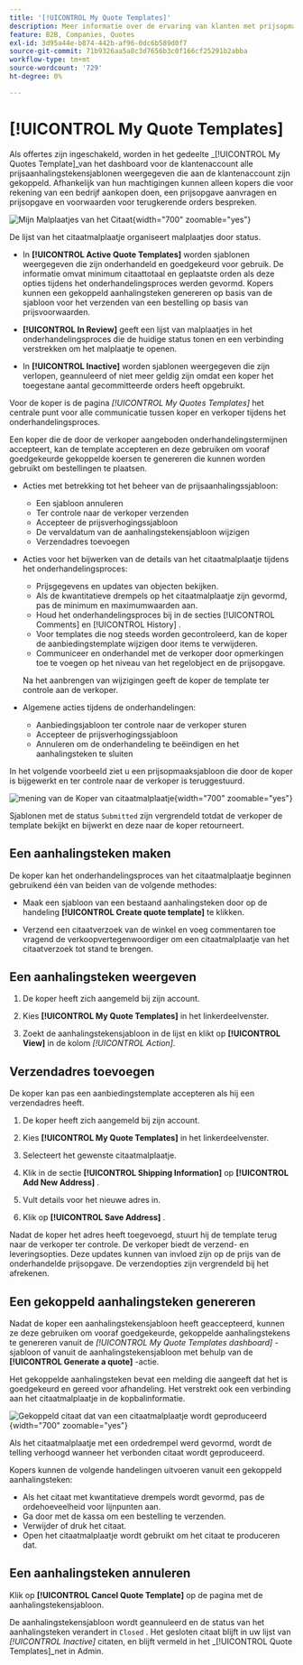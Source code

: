 ```yaml
---
title: '[!UICONTROL My Quote Templates]'
description: Meer informatie over de ervaring van klanten met prijsopmaaksjablonen, die beschikbaar is in het storefront account dashboard.
feature: B2B, Companies, Quotes
exl-id: 3d95a44e-b874-442b-af96-0dc6b589d0f7
source-git-commit: 71b9326aa5a8c3d7656b3c0f166cf25291b2abba
workflow-type: tm+mt
source-wordcount: '729'
ht-degree: 0%

---
```


# [!UICONTROL My Quote Templates]

Als offertes zijn ingeschakeld, worden in het gedeelte _[!UICONTROL My Quotes Template]_van het dashboard voor de klantenaccount alle prijsaanhalingstekensjablonen weergegeven die aan de klantenaccount zijn gekoppeld. Afhankelijk van hun machtigingen kunnen alleen kopers die voor rekening van een bedrijf aankopen doen, een prijsopgave aanvragen en prijsopgave en voorwaarden voor terugkerende orders bespreken.

![ Mijn Malplaatjes van het Citaat ](./assets/account-dashboard-quote-templates-list.png){width="700" zoomable="yes"}

De lijst van het citaatmalplaatje organiseert malplaatjes door status.

- In **[!UICONTROL Active Quote Templates]** worden sjablonen weergegeven die zijn onderhandeld en goedgekeurd voor gebruik. De informatie omvat minimum citaattotaal en geplaatste orden als deze opties tijdens het onderhandelingsproces werden gevormd. Kopers kunnen een gekoppeld aanhalingsteken genereren op basis van de sjabloon voor het verzenden van een bestelling op basis van prijsvoorwaarden.

- **[!UICONTROL In Review]** geeft een lijst van malplaatjes in het onderhandelingsproces die de huidige status tonen en een verbinding verstrekken om het malplaatje te openen.

- In **[!UICONTROL Inactive]** worden sjablonen weergegeven die zijn verlopen, geannuleerd of niet meer geldig zijn omdat een koper het toegestane aantal gecommitteerde orders heeft opgebruikt.

Voor de koper is de pagina *[!UICONTROL My Quotes Templates]* het centrale punt voor alle communicatie tussen koper en verkoper tijdens het onderhandelingsproces.

Een koper die de door de verkoper aangeboden onderhandelingstermijnen accepteert, kan de template accepteren en deze gebruiken om vooraf goedgekeurde gekoppelde koersen te genereren die kunnen worden gebruikt om bestellingen te plaatsen.

- Acties met betrekking tot het beheer van de prijsaanhalingssjabloon:

   - Een sjabloon annuleren
   - Ter controle naar de verkoper verzenden
   - Accepteer de prijsverhogingssjabloon
   - De vervaldatum van de aanhalingstekensjabloon wijzigen
   - Verzendadres toevoegen

- Acties voor het bijwerken van de details van het citaatmalplaatje tijdens het onderhandelingsproces:

   - Prijsgegevens en updates van objecten bekijken.
   - Als de kwantitatieve drempels op het citaatmalplaatje zijn gevormd, pas de minimum en maximumwaarden aan.
   - Houd het onderhandelingsproces bij in de secties [!UICONTROL Comments] en [!UICONTROL History] .
   - Voor templates die nog steeds worden gecontroleerd, kan de koper de aanbiedingstemplate wijzigen door items te verwijderen.
   - Communiceer en onderhandel met de verkoper door opmerkingen toe te voegen op het niveau van het regelobject en de prijsopgave.

  Na het aanbrengen van wijzigingen geeft de koper de template ter controle aan de verkoper.

- Algemene acties tijdens de onderhandelingen:

   - Aanbiedingsjabloon ter controle naar de verkoper sturen
   - Accepteer de prijsverhogingssjabloon
   - Annuleren om de onderhandeling te beëindigen en het aanhalingsteken te sluiten

In het volgende voorbeeld ziet u een prijsopmaaksjabloon die door de koper is bijgewerkt en ter controle naar de verkoper is teruggestuurd.

![ mening van de Koper van citaatmalplaatje ](./assets/account-dashboard-my-quote-template-detailed.png){width="700" zoomable="yes"}

Sjablonen met de status `Submitted` zijn vergrendeld totdat de verkoper de template bekijkt en bijwerkt en deze naar de koper retourneert.

## Een aanhalingsteken maken

De koper kan het onderhandelingsproces van het citaatmalplaatje beginnen gebruikend één van beiden van de volgende methodes:

- Maak een sjabloon van een bestaand aanhalingsteken door op de handeling **[!UICONTROL Create quote template]** te klikken.

- Verzend een citaatverzoek van de winkel en voeg commentaren toe vragend de verkoopvertegenwoordiger om een citaatmalplaatje van het citaatverzoek tot stand te brengen.

## Een aanhalingsteken weergeven

1. De koper heeft zich aangemeld bij zijn account.

1. Kies **[!UICONTROL My Quote Templates]** in het linkerdeelvenster.

1. Zoekt de aanhalingstekensjabloon in de lijst en klikt op **[!UICONTROL View]** in de kolom _[!UICONTROL Action]_.

## Verzendadres toevoegen

De koper kan pas een aanbiedingstemplate accepteren als hij een verzendadres heeft.

1. De koper heeft zich aangemeld bij zijn account.

1. Kies **[!UICONTROL My Quote Templates]** in het linkerdeelvenster.

1. Selecteert het gewenste citaatmalplaatje.

1. Klik in de sectie **[!UICONTROL Shipping Information]** op **[!UICONTROL Add New Address]** .

1. Vult details voor het nieuwe adres in.

1. Klik op **[!UICONTROL Save Address]** .

Nadat de koper het adres heeft toegevoegd, stuurt hij de template terug naar de verkoper ter controle. De verkoper biedt de verzend- en leveringsopties. Deze updates kunnen van invloed zijn op de prijs van de onderhandelde prijsopgave. De verzendopties zijn vergrendeld bij het afrekenen.

## Een gekoppeld aanhalingsteken genereren

Nadat de koper een aanhalingstekensjabloon heeft geaccepteerd, kunnen ze deze gebruiken om vooraf goedgekeurde, gekoppelde aanhalingstekens te genereren vanuit de *[!UICONTROL My Quote Templates dashboard]* -sjabloon of vanuit de aanhalingstekensjabloon met behulp van de **[!UICONTROL Generate a quote]** -actie.

Het gekoppelde aanhalingsteken bevat een melding die aangeeft dat het is goedgekeurd en gereed voor afhandeling. Het verstrekt ook een verbinding aan het citaatmalplaatje in de kopbalinformatie.

![ Gekoppeld citaat dat van een citaatmalplaatje wordt geproduceerd ](./assets/quote-templates-linked-quote.png){width="700" zoomable="yes"}

Als het citaatmalplaatje met een ordedrempel werd gevormd, wordt de telling verhoogd wanneer het verbonden citaat wordt geproduceerd.

Kopers kunnen de volgende handelingen uitvoeren vanuit een gekoppeld aanhalingsteken:

- Als het citaat met kwantitatieve drempels wordt gevormd, pas de ordehoeveelheid voor lijnpunten aan.
- Ga door met de kassa om een bestelling te verzenden.
- Verwijder of druk het citaat.
- Open het citaatmalplaatje wordt gebruikt om het citaat te produceren dat.

## Een aanhalingsteken annuleren

Klik op **[!UICONTROL Cancel Quote Template]** op de pagina met de aanhalingstekensjabloon.

De aanhalingstekensjabloon wordt geannuleerd en de status van het aanhalingsteken verandert in `Closed` . Het gesloten citaat blijft in uw lijst van *[!UICONTROL Inactive]* citaten, en blijft vermeld in het _[!UICONTROL Quote Templates]_net in Admin.
